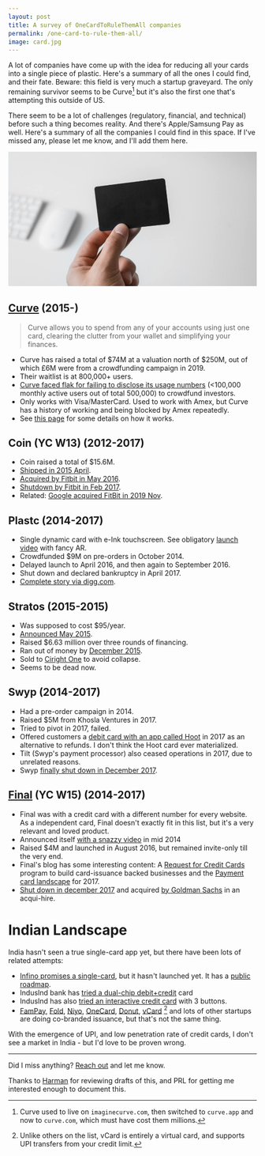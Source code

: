 ```yaml
---
layout: post
title: A survey of OneCardToRuleThemAll companies
permalink: /one-card-to-rule-them-all/
image: card.jpg
---
```


A lot of companies have come up with the idea for reducing all your cards into a single piece of plastic. Here's a summary of all the ones I could find, and their fate.
Beware: this field is very much a startup graveyard. The only remaining survivor seems to be Curve[^1] but it's also the first one that's attempting this outside of US.

There seem to be a lot of challenges (regulatory, financial, and technical) before such a thing becomes reality. And there's Apple/Samsung Pay as well. Here's a summary of all the companies I could find in this space.
If I've missed any, please let me know, and I'll add them here.

![A photo of a hand holding a blank card](/img/card.jpg)

## [Curve](https://www.curve.com/) (2015-)

>Curve allows you to spend from any of your accounts using just one card, clearing the clutter from your wallet and simplifying your finances.

- Curve has raised a total of $74M at a valuation north of $250M, out of which £6M were from a crowdfunding campaign in 2019.
- Their waitlist is at 800,000+ users.
- [Curve faced flak for failing to disclose its usage numbers](https://www.businessinsider.com/curve-fintech-startup-leaked-active-users-crowdfunding-2019-11) (<100,000 monthly active users out of total 500,000) to crowdfund investors.
- Only works with Visa/MasterCard. Used to work with Amex, but Curve has a history of working and being blocked by Amex repeatedly.
- See [this page](https://support.imaginecurve.com/hc/en-gb/articles/115005783125-How-does-Curve-work-) for some details on how it works.

## Coin (YC W13) (2012-2017)

- Coin raised a total of $15.6M.
- [Shipped in 2015 April](https://techcrunch.com/2015/04/17/coin-the-one-credit-card-to-rule-them-all-is-finally-shipping/).
- [Acquired by Fitbit in May 2016](https://investor.fitbit.com/press/press-releases/press-release-details/2016/Fitbit-Inc-Acquires-Wearable-Payments-Assets-From-Financial-Technology-Company-Coin/default.aspx).
- [Shutdown by Fitbit in Feb 2017](https://techcrunch.com/2017/01/31/coin-shut-down/).
- Related: [Google acquired FitBit in 2019 Nov](https://techcrunch.com/2019/11/01/google-is-acquiring-fitbit/).

## Plastc (2014-2017)

- Single dynamic card with e-Ink touchscreen. See obligatory [launch video](https://www.youtube.com/watch?v=8QrI3lntq3g) with fancy AR.
- Crowdfunded $9M on pre-orders in October 2014.
- Delayed launch to April 2016, and then again to September 2016.
- Shut down and declared bankruptcy in April 2017.
- [Complete story via digg.com](https://digg.com/2017/plastc-smart-card-bankruptcy-what-happened).

## Stratos (2015-2015)

- Was supposed to cost $95/year.
- [Announced May 2015](https://techcrunch.com/2015/05/26/the-stratos-all-in-one-credit-card-isnt-perfect-enough/).
- Raised $6.63 million over three rounds of financing.
- Ran out of money by [December 2015](https://techcrunch.com/2015/12/21/stratos-card-to-shut-down-just-six-months-after-launching/).
- Sold to [Ciright One](https://techcrunch.com/2015/12/22/stratos-sells-to-ciright-one-to-avoid-collapse/) to avoid collapse.
- Seems to be dead now.

## Swyp (2014-2017)

- Had a pre-order campaign in 2014.
- Raised $5M from Khosla Ventures in 2017.
- Tried to pivot in 2017, failed.
- Offered customers a [debit card with an app called Hoot](http://blog.swypcard.com/blog/swyp-card-july-update) in 2017 as an alternative to refunds. I don't think the Hoot card ever materialized.
- Tilt (Swyp's payment processor) also ceased operations in 2017, due to unrelated reasons.
- Swyp [finally shut down in December 2017](http://blog.swypcard.com/blog/swyp-card-update).

## [Final](https://www.getfinal.com/) (YC W15) (2014-2017)

- Final was with a credit card with a different number for every website. As a independent card, Final doesn't exactly fit in this list, but it's a very relevant and loved product.
- Announced itself [with a snazzy video](https://www.youtube.com/watch?v=8ZtG5DX5FR0) in mid 2014
- Raised $4M and launched in August 2016, but remained invite-only till the very end.
- Final's blog has some interesting content: A [Request for Credit Cards](https://www.getfinal.com/company-news/2017/08/21/rfcc/) program to build card-issuance backed businesses and the [Payment card landscape](https://www.getfinal.com/company-news/2017/03/30/2017-payment-card-landscape/) for 2017.
- [Shut down in december 2017](https://www.getfinal.com/company-news/2017/12/06/a-final-farewell/) and acquired [by Goldman Sachs](https://www.fastcompany.com/40523758/goldman-sachs-buys-credit-card-startup-final) in an acqui-hire.

# Indian Landscape

India hasn't seen a true single-card app yet, but there have been lots of related attempts:

- [Infino promises a single-card](https://getinfino.com/), but it hasn't launched yet. It has a [public roadmap](https://trello.com/b/2h9S100Z/the-infino-roadmap).
- IndusInd bank has [tried a dual-chip debit+credit](https://www.businesstoday.in/sectors/banks/indusind-launches-credit-cum-debit-card-confuse-customers/story/284912.html) card
- IndusInd has also [tried an interactive credit card](https://www.businesstoday.in/top-story/new-credit-card-with-buttons-gives-users-emi-options-helps-redeem-reward-points/story/290763.html) with 3 buttons.
- [FamPay](https://fampay.in/), [Fold](https://fold.money/), [Niyo](https://www.goniyo.com/), [OneCard](https://www.getonecard.app/), [Donut](https://meetdonut.com/), [vCard](https://vcard.ai/hdWorks/) [^2] and lots of other startups are doing co-branded issuance, but that's not the same thing.

With the emergence of UPI, and low penetration rate of credit cards, I don't see a market in India - but I'd love to be proven wrong.

---

Did I miss anything? [Reach out](/contact/) and let me know.

Thanks to [Harman](https://twitter.com/thatharmansingh) for reviewing drafts of this, and PRL for getting me interested enough to document this.

[^1]: Curve used to live on `imaginecurve.com`, then switched to `curve.app` and now to `curve.com`, which must have cost them millions.
[^2]: Unlike others on the list, vCard is entirely a virtual card, and supports UPI transfers from your credit limit.
